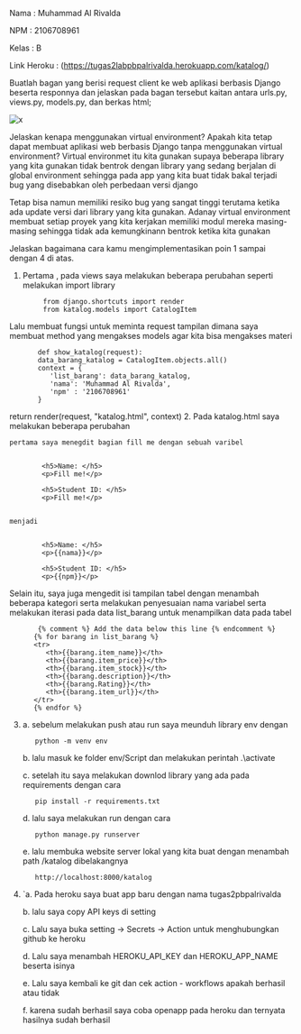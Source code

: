 Nama  : Muhammad Al Rivalda

NPM   : 2106708961

Kelas : B


Link Heroku : (https://tugas2labpbpalrivalda.herokuapp.com/katalog/)

Buatlah bagan yang berisi request client ke web aplikasi berbasis Django beserta responnya dan jelaskan pada bagan tersebut kaitan antara urls.py, views.py, models.py, dan berkas html;

![x](https://user-images.githubusercontent.com/112602122/190295051-b1a3f1be-8bc9-4934-9ac8-0f6f70025c17.jpg)


Jelaskan kenapa menggunakan virtual environment? Apakah kita tetap dapat membuat aplikasi web berbasis Django tanpa menggunakan virtual environment?
Virtual environmet itu kita gunakan supaya beberapa library yang kita gunakan tidak bentrok dengan library yang sedang berjalan di global environment
sehingga pada app yang kita buat tidak bakal terjadi bug yang disebabkan oleh perbedaan versi django

Tetap bisa namun memiliki resiko bug yang sangat tinggi terutama ketika ada update versi dari library yang kita gunakan. Adanay virtual environment
membuat setiap proyek yang kita kerjakan memiliki modul mereka masing-masing sehingga tidak ada kemungkinann bentrok ketika kita gunakan


Jelaskan bagaimana cara kamu mengimplementasikan poin 1 sampai dengan 4 di atas.
1. Pertama , pada views  saya melakukan beberapa perubahan seperti melakukan import library
    
    
            from django.shortcuts import render
            from katalog.models import CatalogItem
    
    
  Lalu membuat fungsi untuk meminta request tampilan dimana saya membuat method yang mengakses models agar kita bisa mengakses materi
  
           def show_katalog(request):
           data_barang_katalog = CatalogItem.objects.all()
           context = {
              'list_barang': data_barang_katalog,
              'nama': 'Muhammad Al Rivalda',
              'npm' : '2106708961'
           }
           
   return render(request, "katalog.html", context)
 2. Pada katalog.html saya melakukan beberapa perubahan
    
    pertama saya menegdit bagian fill me dengan sebuah varibel
    
    
            <h5>Name: </h5>
            <p>Fill me!</p>

            <h5>Student ID: </h5>
            <p>Fill me!</p>
            
    
    menjadi
    
    
            <h5>Name: </h5>
            <p>{{nama}}</p>

            <h5>Student ID: </h5>
            <p>{{npm}}</p>
    
    
   Selain itu, saya juga mengedit isi tampilan tabel dengan menambah beberapa kategori serta melakukan penyesuaian nama variabel serta melakukan 
   iterasi pada data list_barang untuk menampilkan data pada tabel
   
           {% comment %} Add the data below this line {% endcomment %}
          {% for barang in list_barang %}
          <tr>
             <th>{{barang.item_name}}</th>
             <th>{{barang.item_price}}</th>
             <th>{{barang.item_stock}}</th>
             <th>{{barang.description}}</th>
             <th>{{barang.Rating}}</th>
             <th>{{barang.item_url}}</th>
          </tr>
          {% endfor %}
   
3. a. sebelum melakukan push atau run saya meunduh library env dengan

          python -m venv env

   b. lalu masuk ke folder env/Script dan melakukan perintah .\activate
   
   
   c. setelah itu saya melakukan downlod library yang ada pada requirements dengan cara
   
          pip install -r requirements.txt
   
   
   d. lalu saya melakukan run dengan cara
   
          python manage.py runserver
          
   e. lalu membuka website server lokal yang kita buat dengan menambah path /katalog dibelakangnya
   
          http://localhost:8000/katalog
          
 4. `a. Pada heroku saya buat app baru dengan nama tugas2pbpalrivalda
 
     b. lalu saya copy API keys di setting
     
     c. Lalu saya buka setting -> Secrets -> Action untuk menghubungkan github ke heroku
     
     d. Lalu saya menambah HEROKU_API_KEY dan HEROKU_APP_NAME beserta isinya
     
     e. Lalu saya kembali ke git dan cek action - workflows apakah berhasil atau tidak
     
     f. karena sudah berhasil saya coba openapp pada heroku dan ternyata hasilnya sudah berhasil
     
     
 
